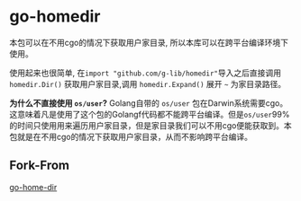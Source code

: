 # go-homedir

本包可以在不用cgo的情况下获取用户家目录, 所以本库可以在跨平台编译环境下使用。

使用起来也很简单, 在`import "github.com/g-lib/homedir"`导入之后直接调用 `homedir.Dir()` 获取用户家目录,调用 `homedir.Expand()` 展开 `~` 为家目录路径。

**为什么不直接使用 `os/user`?** Golang自带的 `os/user` 包在Darwin系统需要cgo。 这意味着凡是使用了这个包的Golangf代码都不能跨平台编译。但是`os/user`99%的时间只使用用来遍历用户家目录，但是家目录我们可以不用cgo便能获取到。本包就是在不用cgo的情况下获取用户家目录，从而不影响跨平台编译。

## Fork-From

[go-home-dir](https://github.com/mitchellh/go-homedir)